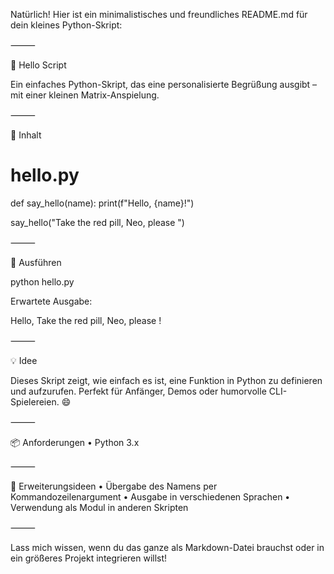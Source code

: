 Natürlich! Hier ist ein minimalistisches und freundliches README.md für dein kleines Python-Skript:

⸻

👋 Hello Script

Ein einfaches Python-Skript, das eine personalisierte Begrüßung ausgibt – mit einer kleinen Matrix-Anspielung.

⸻

📝 Inhalt

# hello.py
def say_hello(name):
    print(f"Hello, {name}!")

say_hello("Take the red pill, Neo, please ")



⸻

🚀 Ausführen

python hello.py

Erwartete Ausgabe:

Hello, Take the red pill, Neo, please !



⸻

💡 Idee

Dieses Skript zeigt, wie einfach es ist, eine Funktion in Python zu definieren und aufzurufen. Perfekt für Anfänger, Demos oder humorvolle CLI-Spielereien. 😄

⸻

📦 Anforderungen
	•	Python 3.x

⸻

🧠 Erweiterungsideen
	•	Übergabe des Namens per Kommandozeilenargument
	•	Ausgabe in verschiedenen Sprachen
	•	Verwendung als Modul in anderen Skripten

⸻

Lass mich wissen, wenn du das ganze als Markdown-Datei brauchst oder in ein größeres Projekt integrieren willst!
